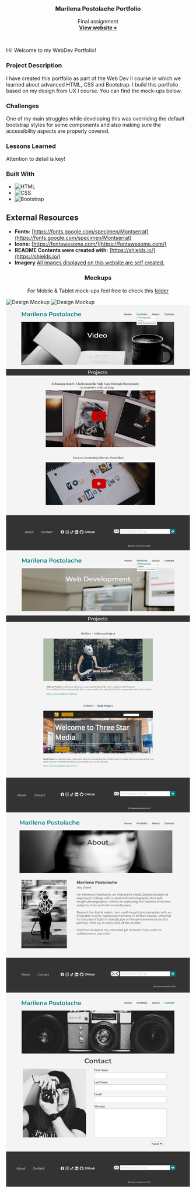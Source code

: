 <div align="center">

<h3 align="center">Marilena Postolache Portfolio</h3>

  <p align="center">
    Final assignment
    <br />
    <a href="https://post0061.github.io/portfolio/"><strong>View website »</strong></a>
  </p>
</div>
<br />

Hi! Welcome to my WebDev Portfolio!

### Project Description

I have created this portfolio as part of the Web Dev II course in which we learned about advanced HTML, CSS and Bootstrap. I build this portfolio based on my design from UX I course. You can find the mock-ups below.

### Challenges

One of my main struggles while developing this was overriding the default bootstrap styles for some components and also making sure the accessibility aspects are properly covered.

### Lessons Learned

Attention to detail is key!

### Built With

- ![HTML](https://img.shields.io/badge/HTML-239120?style=for-the-badge&logo=html5&logoColor=white)
- ![CSS](https://img.shields.io/badge/CSS-239120?&style=for-the-badge&logo=css3&logoColor=white)
- ![Bootstrap](https://img.shields.io/badge/Bootstrap-563D7C?style=for-the-badge&logo=bootstrap&logoColor=white)

## External Resources

- **Fonts:** [https://fonts.google.com/specimen/Montserrat](https://fonts.google.com/specimen/Montserrat)
- **Icons:** [https://fontawesome.com/](https://fontawesome.com/)
- **README Contents were created with:** [https://shields.io/](https://shields.io/)
- **Imagery** [All images displayed on this website are self created.](https://marilenapostolache.myportfolio.com)

<h3 align="center">Mockups</h3>

<p align="center"> For Mobile & Tablet mock-ups feel free to check this <a href="https://github.com/post0061/portfolio/tree/main/images">folder</a></p>

![Design Mockup][design-mockup]
![Design Mockup][design-mockup1]
![Design Mockup][design-mockup2]
![Design Mockup][design-mockup3]
![Design Mockup][design-mockup4]
![Design Mockup][design-mockup5]

<!-- MARKDOWN LINKS & IMAGES -->

[linkedin-shield]: https://img.shields.io/badge/-LinkedIn-black.svg?style=for-the-badge&logo=linkedin&colorB=555
[design-mockup]: images/Homepage%20–%20desktop.png
[design-mockup1]: images/Photography%20-%20desktop.png
[design-mockup2]: images/Video%20-%20desktop.png
[design-mockup3]: images/WebDev%20-%20desktop.png
[design-mockup4]: images/About%20-%20desktop.png
[design-mockup5]: images/Contact%20-%20desktop.png
